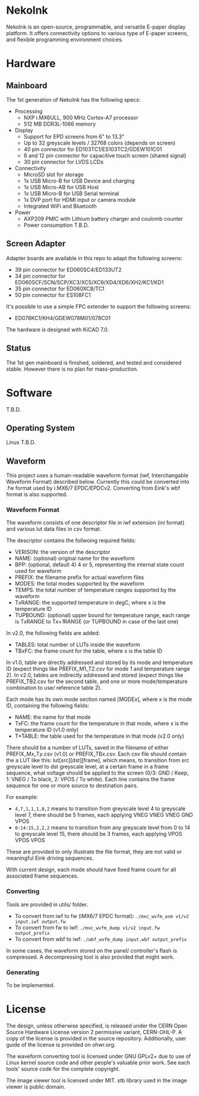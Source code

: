 NekoInk
=======

NekoInk is an open-source, programmable, and versatile E-paper display platform. It offers connectivity options to various type of E-paper screens, and flexible programming environment choices.

# Hardware

## Mainboard

The 1st generation of NekoInk has the following specs:

* Processing
    - NXP i.MX6ULL, 900 MHz Cortex-A7 processor
    - 512 MB DDR3L-1066 memory
* Display
    - Support for EPD screens from 6" to 13.3"
    - Up to 32 greyscale levels / 32768 colors (depends on screen)
    - 40 pin connector for ED103TC1/ES103TC2/GDEW101C01
    - 6 and 12 pin connector for capacitive touch screen (shared signal)
    - 30 pin connector for LVDS LCDs
* Connectivity
    - MicroSD slot for storage
    - 1x USB Micro-B for USB Device and charging
    - 1x USB Micro-AB for USB Host
    - 1x USB Micro-B for USB Serial terminal
    - 1x DVP port for HDMI input or camera module
    - Integrated WiFi and Bluetooth
* Power
    - AXP209 PMIC with Lithium battery charger and coulomb counter
    - Power consumption T.B.D.

## Screen Adapter

Adapter boards are available in this repo to adapt the following screens:

* 39 pin connector for ED060SC4/ED133UT2
* 34 pin connector for ED060SCF/SCN/SCP/XC3/XC5/XC9/XD4/XD6/XH2/KC1/KD1
* 35 pin connector for ED060XC8/TC1
* 50 pin connector for ES108FC1

It's possible to use a simple FPC extender to support the following screens:

* ED078KC1/KH4/GDEW078M01/078C01

The hardware is designed with KiCAD 7.0.

## Status

The 1st gen mainboard is finished, soldered, and tested and considered stable. However there is no plan for mass-production.

# Software

T.B.D.

## Operating System

Linux T.B.D.

## Waveform

This project uses a human-readable waveform format (iwf, Interchangable Waveform Format) described below. Currently this could be converted into .fw format used by i.MX6/7 EPDC/EPDCv2. Converting from Eink's wbf format is also supported.

### Waveform Format

The waveform consists of one descriptor file in iwf extension (ini format) and various lut data files in csv format.

The descriptor contains the follwoing required fields:

* VERISON: the version of the descriptor
* NAME: (optional) original name for the waveform
* BPP: (optional, default 4) 4 or 5, representing the internal state count used for waveform
* PREFIX: the filename prefix for actual waveform files
* MODES: the total modes supported by the waveform
* TEMPS: the total number of temperature ranges supported by the waveform
* T*x*RANGE: the supported temperature in degC, where x is the temperature ID
* TUPBOUND: (optional) upper bound for temperature range, each range is T*x*RANGE to T*x+1*RANGE (or TUPBOUND in case of the last one)

In v2.0, the following fields are added:

* TABLES: total number of LUTs inside the waveform
* TB*x*FC: the frame count for the table, where x is the table ID

In v1.0, table are directly addressed and stored by its mode and temperature ID (expect things like PREFIX_M1_T2.csv for mode 1 and temperature range 2). In v2.0, tables are indirectly addressed and stored (expect things like PREFIX_TB2.csv for the second table, and one or more mode/temperature combination to use/ reference table 2).

Each mode has its own mode section named \[MODE*x*\], where x is the mode ID, containing the following fields:

* NAME: the name for that mode
* TxFC: the frame count for the temperature in that mode, where x is the temperature ID (v1.0 only)
* T*TABLE: the table used for the temperature in that mode (v2.0 only)

There should be a number of LUTs, saved in the filename of either PREFIX_M*x*_T*y*.csv (v1.0) or PREFIX_TB*x*.csv. Each csv file should contain the a LUT like this: lut\[src\]\[dst\]\[frame\], which means, to transition from src greyscale level to dst greyscale level, at a certain frame in a frame sequence, what voltage should be applied to the screen (0/3: GND / Keep, 1: VNEG / To black, 2: VPOS / To white). Each line contains the frame sequence for one or more source to destination pairs.

For example:

* ```4,7,1,1,1,0,2``` means to transition from greyscale level 4 to greyscale level 7, there should be 5 frames, each applying VNEG VNEG VNEG GND VPOS
* ```0:14:15,2,2,2``` means to transition from any greyscale level from 0 to 14 to greyscale level 15, there should be 3 frames, each applying VPOS VPOS VPOS

These are provided to only illustrate the file format, they are not valid or meaningful Eink driving sequences.

With current design, each mode should have fixed frame count for all associated frame sequences.

### Converting

Tools are provided in utils/ folder.

* To convert from iwf to fw (iMX6/7 EPDC format): ```./mxc_wvfm_asm v1/v2 input.iwf output.fw``` 
* To convert from fw to iwf: ```./mxc_wvfm_dump v1/v2 input.fw output_prefix```
* To convert from wbf to iwf: ```./wbf_wvfm_dump input.wbf output_prefix```

In some cases, the waveform stored on the panel/ controller's flash is compressed. A decompressing tool is also provided that might work.

### Generating

To be implemented.

# License

The design, unless otherwise specified, is released under the CERN Open Source Hardware License version 2 permissive variant, CERN-OHL-P. A copy of the license is provided in the source repository. Additionally, user guide of the license is provided on ohwr.org.

The waveform converting tool is licensed under GNU GPLv2+ due to use of Linux kernel source code and other people's valuable prior work. See each tools' source code for the complete copyright.

The image viewer tool is licensed under MIT. stb library used in the image viewer is public domain.
